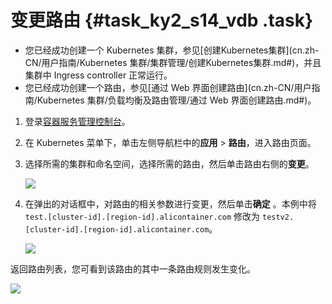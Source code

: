# 变更路由 {#task_ky2_s14_vdb .task}

-   您已经成功创建一个 Kubernetes 集群，参见[创建Kubernetes集群](cn.zh-CN/用户指南/Kubernetes 集群/集群管理/创建Kubernetes集群.md#)，并且集群中 Ingress controller 正常运行。
-   您已经成功创建一个路由，参见[通过 Web 界面创建路由](cn.zh-CN/用户指南/Kubernetes 集群/负载均衡及路由管理/通过 Web 界面创建路由.md#)。

1.  登录[容器服务管理控制台](https://cs.console.aliyun.com)。 
2.  在 Kubernetes 菜单下，单击左侧导航栏中的**应用** \> **路由**，进入路由页面。 
3.  选择所需的集群和命名空间，选择所需的路由，然后单击路由右侧的**变更**。 

    ![](http://static-aliyun-doc.oss-cn-hangzhou.aliyuncs.com/assets/img/16684/153554675210799_zh-CN.png)

4.  在弹出的对话框中，对路由的相关参数进行变更，然后单击**确定** 。本例中将 `test.[cluster-id].[region-id].alicontainer.com` 修改为 `testv2.[cluster-id].[region-id].alicontainer.com`。 

    ![](http://static-aliyun-doc.oss-cn-hangzhou.aliyuncs.com/assets/img/16684/153554675210800_zh-CN.png)


返回路由列表，您可看到该路由的其中一条路由规则发生变化。

![](http://static-aliyun-doc.oss-cn-hangzhou.aliyuncs.com/assets/img/16684/153554675210801_zh-CN.png)


